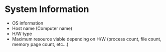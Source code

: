 # System Information
- OS information
- Host name (Computer name)
- H/W type
- Maximum resource viable depending on H/W (process count, file count, memory page count, etc...)